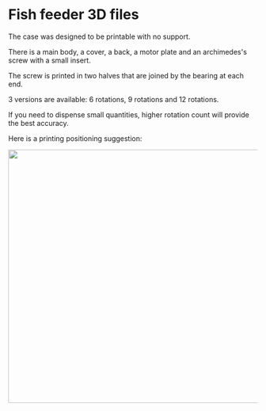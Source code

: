 # Fish feeder 3D files

The case was designed to be printable with no support.

There is a main body, a cover, a back, a motor plate and an archimedes's screw with a small insert.

The screw is printed in two halves that are joined by the bearing at each end.

3 versions are available: 6 rotations, 9 rotations and 12 rotations.

If you need to dispense small quantities, higher rotation count will provide the best accuracy.

Here is a printing positioning suggestion:

<img src="https://github.com/reivaxy/iotFeeder/blob/master/resources/3Dprinting.png?raw=true" width="512px"/>

